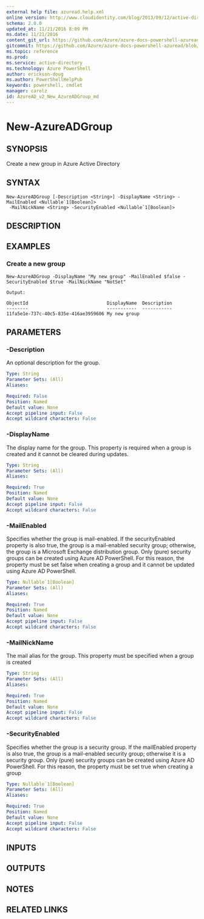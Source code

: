 ```yaml
---
external help file: azuread.help.xml
online version: http://www.cloudidentity.com/blog/2013/09/12/active-directory-authentication-library-adal-v1-for-net-general-availability/
schema: 2.0.0
updated_at: 11/21/2016 8:09 PM
ms.date: 11/21/2016
content_git_url: https://github.com/Azure/azure-docs-powershell-azuread/blob/live/Azure%20AD%20Cmdlets/AzureAD/v2/New-AzureADGroup.md
gitcommit: https://github.com/Azure/azure-docs-powershell-azuread/blob/e79870303c4a5b18f88c61a5fe206bd45af8c480/Azure%20AD%20Cmdlets/AzureAD/v2/New-AzureADGroup.md
ms.topic: reference
ms.prod: 
ms.service: active-directory
ms.technology: Azure PowerShell
author: erickson-doug
ms.author: PowerShellHelpPub
keywords: powershell, cmdlet
manager: carolz
id: AzureAD_v2_New_AzureADGroup_md
---
```


# New-AzureADGroup

## SYNOPSIS
Create a new group in Azure Active Directory

## SYNTAX

```
New-AzureADGroup [-Description <String>] -DisplayName <String> -MailEnabled <Nullable`1[Boolean]>
 -MailNickName <String> -SecurityEnabled <Nullable`1[Boolean]>
```

## DESCRIPTION

## EXAMPLES

### Create a new group
```
New-AzureADGroup -DisplayName "My new group" -MailEnabled $false -SecurityEnabled $true -MailNickName "NotSet"

Output:

ObjectId                             DisplayName  Description
--------                             -----------  -----------
11fa5e1e-737c-40c5-835e-416ae3959606 My new group
```

## PARAMETERS

### -Description
An optional description for the group.

```yaml
Type: String
Parameter Sets: (All)
Aliases: 

Required: False
Position: Named
Default value: None
Accept pipeline input: False
Accept wildcard characters: False
```

### -DisplayName
The display name for the group.
This property is required when a group is created and it cannot be cleared during updates.

```yaml
Type: String
Parameter Sets: (All)
Aliases: 

Required: True
Position: Named
Default value: None
Accept pipeline input: False
Accept wildcard characters: False
```

### -MailEnabled
Specifies whether the group is mail-enabled.
If the securityEnabled property is also true, the group is a mail-enabled security group; otherwise, the group is a Microsoft Exchange distribution group.
Only (pure) security groups can be created using Azure AD PowerShell.
For this reason, the property must be set false when creating a group and it cannot be updated using Azure AD PowerShell.

```yaml
Type: Nullable`1[Boolean]
Parameter Sets: (All)
Aliases: 

Required: True
Position: Named
Default value: None
Accept pipeline input: False
Accept wildcard characters: False
```

### -MailNickName
The mail alias for the group.
This property must be specified when a group is created

```yaml
Type: String
Parameter Sets: (All)
Aliases: 

Required: True
Position: Named
Default value: None
Accept pipeline input: False
Accept wildcard characters: False
```

### -SecurityEnabled
Specifies whether the group is a security group.
If the mailEnabled property is also true, the group is a mail-enabled security group; otherwise it is a security group.
Only (pure) security groups can be created using Azure AD PowerShell.
For this reason, the property must be set true when creating a group

```yaml
Type: Nullable`1[Boolean]
Parameter Sets: (All)
Aliases: 

Required: True
Position: Named
Default value: None
Accept pipeline input: False
Accept wildcard characters: False
```

## INPUTS

## OUTPUTS

## NOTES

## RELATED LINKS

